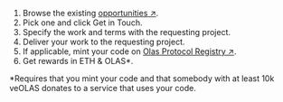 1. Browse the existing [opportunities ↗](https://olas.network/build#opportunities).
2. Pick one and click Get in Touch.
3. Specify the work and terms with the requesting project. 
4. Deliver your work to the requesting project.
5. If applicable, mint your code on [Olas Protocol Registry ↗](https://registry.olas.network/).
6. Get rewards in ETH & OLAS*.

*Requires that you mint your code and that somebody with at least 10k veOLAS donates to a service that uses your code.
